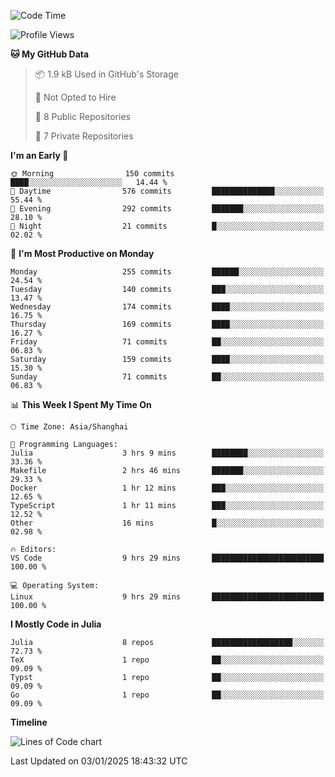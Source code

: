 <!--START_SECTION:waka-->
![Code Time](http://img.shields.io/badge/Code%20Time-105%20hrs%2020%20mins-blue)

![Profile Views](http://img.shields.io/badge/Profile%20Views-22-blue)

**🐱 My GitHub Data** 

> 📦 1.9 kB Used in GitHub's Storage 
 > 
> 🚫 Not Opted to Hire
 > 
> 📜 8 Public Repositories 
 > 
> 🔑 7 Private Repositories 
 > 
**I'm an Early 🐤** 

```text
🌞 Morning                150 commits         ████░░░░░░░░░░░░░░░░░░░░░   14.44 % 
🌆 Daytime                576 commits         ██████████████░░░░░░░░░░░   55.44 % 
🌃 Evening                292 commits         ███████░░░░░░░░░░░░░░░░░░   28.10 % 
🌙 Night                  21 commits          █░░░░░░░░░░░░░░░░░░░░░░░░   02.02 % 
```
📅 **I'm Most Productive on Monday** 

```text
Monday                   255 commits         ██████░░░░░░░░░░░░░░░░░░░   24.54 % 
Tuesday                  140 commits         ███░░░░░░░░░░░░░░░░░░░░░░   13.47 % 
Wednesday                174 commits         ████░░░░░░░░░░░░░░░░░░░░░   16.75 % 
Thursday                 169 commits         ████░░░░░░░░░░░░░░░░░░░░░   16.27 % 
Friday                   71 commits          ██░░░░░░░░░░░░░░░░░░░░░░░   06.83 % 
Saturday                 159 commits         ████░░░░░░░░░░░░░░░░░░░░░   15.30 % 
Sunday                   71 commits          ██░░░░░░░░░░░░░░░░░░░░░░░   06.83 % 
```


📊 **This Week I Spent My Time On** 

```text
🕑︎ Time Zone: Asia/Shanghai

💬 Programming Languages: 
Julia                    3 hrs 9 mins        ████████░░░░░░░░░░░░░░░░░   33.36 % 
Makefile                 2 hrs 46 mins       ███████░░░░░░░░░░░░░░░░░░   29.33 % 
Docker                   1 hr 12 mins        ███░░░░░░░░░░░░░░░░░░░░░░   12.65 % 
TypeScript               1 hr 11 mins        ███░░░░░░░░░░░░░░░░░░░░░░   12.52 % 
Other                    16 mins             █░░░░░░░░░░░░░░░░░░░░░░░░   02.98 % 

🔥 Editors: 
VS Code                  9 hrs 29 mins       █████████████████████████   100.00 % 

💻 Operating System: 
Linux                    9 hrs 29 mins       █████████████████████████   100.00 % 
```

**I Mostly Code in Julia** 

```text
Julia                    8 repos             ██████████████████░░░░░░░   72.73 % 
TeX                      1 repo              ██░░░░░░░░░░░░░░░░░░░░░░░   09.09 % 
Typst                    1 repo              ██░░░░░░░░░░░░░░░░░░░░░░░   09.09 % 
Go                       1 repo              ██░░░░░░░░░░░░░░░░░░░░░░░   09.09 % 
```



**Timeline**

![Lines of Code chart](https://raw.githubusercontent.com/dhtantoy/dhtantoy/main/assets/bar_graph.png)


 Last Updated on 03/01/2025 18:43:32 UTC
<!--END_SECTION:waka-->



<!--
**dhtantoy/dhtantoy** is a ✨ _special_ ✨ repository because its `README.md` (this file) appears on your GitHub profile.

Here are some ideas to get you started:

- 🔭 I’m currently working on ...
- 🌱 I’m currently learning ...
- 👯 I’m looking to collaborate on ...
- 🤔 I’m looking for help with ...
- 💬 Ask me about ...
- 📫 How to reach me: ...
- 😄 Pronouns: ...
- ⚡ Fun fact: ...
-->
